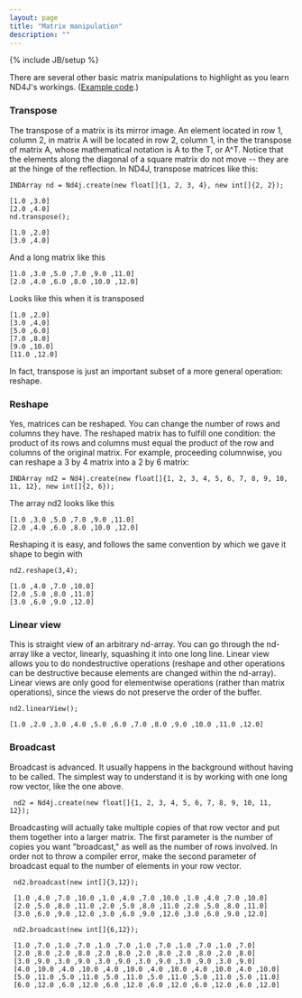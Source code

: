 ```yaml
---
layout: page
title: "Matrix manipulation"
description: ""
---
```

{% include JB/setup %}

There are several other basic matrix manipulations to highlight as you learn ND4J's workings. ([Example code](https://github.com/SkymindIO/nd4j/blob/master/nd4j-examples/src/main/java/org/nd4j/examples/ReshapeOperationExample.java).)

### Transpose

The transpose of a matrix is its mirror image. An element located in row 1, column 2, in matrix A will be located in row 2, column 1, in the the transpose of matrix A, whose mathematical notation is A to the T, or A^T. Notice that the elements along the diagonal of a square matrix do not move -- they are at the hinge of the reflection. In ND4J, transpose matrices like this: 

    INDArray nd = Nd4j.create(new float[]{1, 2, 3, 4}, new int[]{2, 2});

    [1.0 ,3.0]
    [2.0 ,4.0]                                                                                                                      
    nd.transpose();
    
    [1.0 ,2.0]
    [3.0 ,4.0]

And a long matrix like this

    [1.0 ,3.0 ,5.0 ,7.0 ,9.0 ,11.0]
    [2.0 ,4.0 ,6.0 ,8.0 ,10.0 ,12.0]
    
Looks like this when it is transposed

    [1.0 ,2.0]
    [3.0 ,4.0]
    [5.0 ,6.0]
    [7.0 ,8.0]
    [9.0 ,10.0]
    [11.0 ,12.0]

In fact, transpose is just an important subset of a more general operation: reshape. 

### Reshape

Yes, matrices can be reshaped. You can change the number of rows and columns they have. The reshaped matrix has to fulfill one condition: the product of its rows and columns must equal the product of the row and columns of the original matrix. For example, proceeding columnwise, you can reshape a 3 by 4 matrix into a 2 by 6 matrix: 

    INDArray nd2 = Nd4j.create(new float[]{1, 2, 3, 4, 5, 6, 7, 8, 9, 10, 11, 12}, new int[]{2, 6});
    
The array nd2 looks like this

    [1.0 ,3.0 ,5.0 ,7.0 ,9.0 ,11.0]
    [2.0 ,4.0 ,6.0 ,8.0 ,10.0 ,12.0]

Reshaping it is easy, and follows the same convention by which we gave it shape to begin with

    nd2.reshape(3,4);

    [1.0 ,4.0 ,7.0 ,10.0]
    [2.0 ,5.0 ,8.0 ,11.0]
    [3.0 ,6.0 ,9.0 ,12.0]

### Linear view

This is straight view of an arbitrary nd-array. You can go through the nd-array like a vector, linearly, squashing it into one long line. Linear view allows you to do nondestructive operations (reshape and other operations can be destructive because elements are changed within the nd-array). Linear views are only good for elementwise operations (rather than matrix operations), since the views do not preserve the order of the buffer. 

    nd2.linearView();
    
    [1.0 ,2.0 ,3.0 ,4.0 ,5.0 ,6.0 ,7.0 ,8.0 ,9.0 ,10.0 ,11.0 ,12.0]

### Broadcast

Broadcast is advanced. It usually happens in the background without having to be called. The simplest way to understand it is by working with one long row vector, like the one above. 

     nd2 = Nd4j.create(new float[]{1, 2, 3, 4, 5, 6, 7, 8, 9, 10, 11, 12});
     
Broadcasting will actually take multiple copies of that row vector and put them together into a larger matrix. The first parameter is the number of copies you want "broadcast," as well as the number of rows involved. In order not to throw a compiler error, make the second parameter of broadcast equal to the number of elements in your row vector.

     nd2.broadcast(new int[]{3,12}); 
     
     [1.0 ,4.0 ,7.0 ,10.0 ,1.0 ,4.0 ,7.0 ,10.0 ,1.0 ,4.0 ,7.0 ,10.0]
     [2.0 ,5.0 ,8.0 ,11.0 ,2.0 ,5.0 ,8.0 ,11.0 ,2.0 ,5.0 ,8.0 ,11.0]
     [3.0 ,6.0 ,9.0 ,12.0 ,3.0 ,6.0 ,9.0 ,12.0 ,3.0 ,6.0 ,9.0 ,12.0]
     
     nd2.broadcast(new int[]{6,12}); 

     [1.0 ,7.0 ,1.0 ,7.0 ,1.0 ,7.0 ,1.0 ,7.0 ,1.0 ,7.0 ,1.0 ,7.0]
     [2.0 ,8.0 ,2.0 ,8.0 ,2.0 ,8.0 ,2.0 ,8.0 ,2.0 ,8.0 ,2.0 ,8.0]
     [3.0 ,9.0 ,3.0 ,9.0 ,3.0 ,9.0 ,3.0 ,9.0 ,3.0 ,9.0 ,3.0 ,9.0]
     [4.0 ,10.0 ,4.0 ,10.0 ,4.0 ,10.0 ,4.0 ,10.0 ,4.0 ,10.0 ,4.0 ,10.0]
     [5.0 ,11.0 ,5.0 ,11.0 ,5.0 ,11.0 ,5.0 ,11.0 ,5.0 ,11.0 ,5.0 ,11.0]
     [6.0 ,12.0 ,6.0 ,12.0 ,6.0 ,12.0 ,6.0 ,12.0 ,6.0 ,12.0 ,6.0 ,12.0]
     

